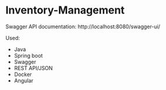 ﻿# Inventory-Management
 Swagger API documentation: http://localhost:8080/swagger-ui/


Used:
- Java
- Spring boot
- Swagger
- REST API/JSON
- Docker
- Angular 

